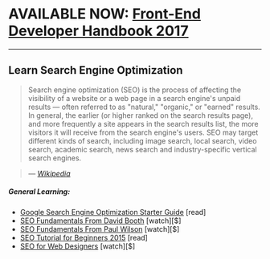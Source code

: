 # AVAILABLE NOW: [Front-End Developer Handbook 2017](https://frontendmasters.com/books/front-end-handbook/2017/)

***

## Learn Search Engine Optimization

> Search engine optimization (SEO) is the process of affecting the visibility of a website or a web page in a search engine's unpaid results &#8212; often referred to as "natural," "organic," or "earned" results. In general, the earlier (or higher ranked on the search results page), and more frequently a site appears in the search results list, the more visitors it will receive from the search engine's users. SEO may target different kinds of search, including image search, local search, video search, academic search, news search and industry-specific vertical search engines.

><cite>&#8212; [Wikipedia](https://en.wikipedia.org/wiki/Search_engine_optimization)</cite>

##### General Learning:

* [Google Search Engine Optimization Starter Guide](http://static.googleusercontent.com/media/www.google.com/en//webmasters/docs/search-engine-optimization-starter-guide.pdf) [read]
* [SEO Fundamentals From David Booth](http://www.lynda.com/Analytics-tutorials/SEO-Fundamentals/187858-2.html) [watch][$]
* [SEO Fundamentals From Paul Wilson](http://www.pluralsight.com/courses/seo-fundamentals) [watch][$]
* [SEO Tutorial for Beginners 2015](http://www.hobo-web.co.uk/seo-tutorial/) [read]
* [SEO for Web Designers](https://webdesign.tutsplus.com/courses/seo-for-web-designers) [watch][$]





















 






